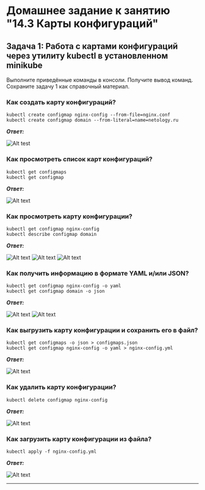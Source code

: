 # Домашнее задание к занятию "14.3 Карты конфигураций"

## Задача 1: Работа с картами конфигураций через утилиту kubectl в установленном minikube
Выполните приведённые команды в консоли. Получите вывод команд. Сохраните
задачу 1 как справочный материал.

### Как создать карту конфигураций?
```
kubectl create configmap nginx-config --from-file=nginx.conf
kubectl create configmap domain --from-literal=name=netology.ru
```
***Ответ:***

![Alt test](https://i.ibb.co/T4s7mQ5/Screenshot-1.jpg)

### Как просмотреть список карт конфигураций?
```
kubectl get configmaps
kubectl get configmap
```
***Ответ:***

![Alt text](https://i.ibb.co/VwZkNTm/Screenshot-3.jpg)

### Как просмотреть карту конфигурации?

```
kubectl get configmap nginx-config
kubectl describe configmap domain
```
***Ответ:***

![Alt text](https://i.ibb.co/YRR9gy1/Screenshot-17.jpg)
![Alt text](https://i.ibb.co/DRtQzbD/Screenshot-7.jpg)
![Alt text](https://i.ibb.co/MSZXM5x/Screenshot-6.jpg)

### Как получить информацию в формате YAML и/или JSON?
```
kubectl get configmap nginx-config -o yaml
kubectl get configmap domain -o json
```
***Ответ:***

![Alt text](https://i.ibb.co/wCCH6Wv/Screenshot-12.jpg)
![Alt text](https://i.ibb.co/8BcGgGR/Screenshot-13.jpg)

### Как выгрузить карту конфигурации и сохранить его в файл?
```
kubectl get configmaps -o json > configmaps.json
kubectl get configmap nginx-config -o yaml > nginx-config.yml
```
***Ответ:***

![Alt text](https://i.ibb.co/rFHTCwy/Screenshot-11.jpg)

### Как удалить карту конфигурации?
```
kubectl delete configmap nginx-config
```
***Ответ:***

![Alt text](https://i.ibb.co/3s5Z7w4/Screenshot-15.jpg)

### Как загрузить карту конфигурации из файла?
```
kubectl apply -f nginx-config.yml
```
***Ответ:***

![Alt text](https://i.ibb.co/FwpLGPF/Screenshot-16.jpg)

---
